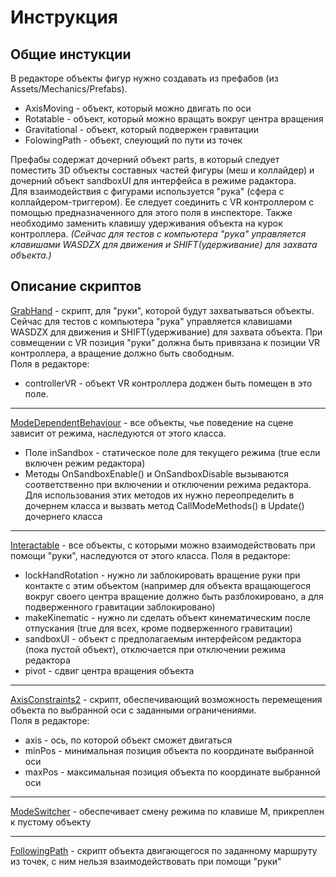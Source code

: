 # Инструкция
## Общие инстукции
В редакторе объекты фигур нужно создавать из префабов (из Assets/Mechanics/Prefabs).
+ AxisMoving - объект, который можно двигать по оси
+ Rotatable - объект, который можно вращать вокруг центра вращения
+ Gravitational - объект, который подвержен гравитации
+ FolowingPath - объект, слеующий по пути из точек

Префабы содержат дочерний объект parts, в который следует поместить 3D объекты составных частей фигуры (меш и коллайдер) и дочерний объект sandboxUI для интерфейса в режиме радактора.  
Для взаимодействия с фигурами используется "рука" (сфера с коллайдером-триггером). Ее следует соединить с VR контроллером с помощью предназначенного для этого поля в инспекторе. Также необходимо заменить клавишу удерживания объекта на курок контроллера. *(Сейчас для тестов с компьютера "рука" управляется клавишами WASDZX для движения и SHIFT(удерживание) для захвата объекта.)*
## Описание скриптов
[GrabHand](https://github.com/Yudjerick/Inversia/blob/master/Assets/Mechanics/Scripts/GrabHand.cs) - скрипт, для "руки", которой будут захватываться объекты. Сейчас для тестов с компьютера "рука" управляется клавишами WASDZX для движения и SHIFT(удерживание) для захвата объекта. При совмещении с VR позиция "руки" должна быть привязана к позиции VR контроллера, а вращение должно быть свободным.  
Поля в редакторе:
+ controllerVR - объект VR контроллера доджен быть помещен в это поле.
---
[ModeDependentBehaviour](https://github.com/Yudjerick/Inversia/blob/master/Assets/Mechanics/Scripts/ModeDependentBehaviour.cs) - все объекты, чье поведение на сцене зависит от режима, наследуются от этого класса. 
+ Поле inSandbox - статическое поле для текущего режима (true еcли включен режим редактора)
+ Методы OnSandboxEnable() и OnSandboxDisable вызываются соответственно при включении и отключении режима редактора. Для использования этих методов их нужно переопределить в дочернем класса и вызвать метод CallModeMethods() в Update() дочернего класса
---
[Interactable](https://github.com/Yudjerick/Inversia/blob/master/Assets/Mechanics/Scripts/Interactable.cs) - все объекты, с которыми можно взаимодействовать при помощи "руки", наследуются от этого класса.
Поля в редакторе:  
+ lockHandRotation - нужно ли заблокировать вращение руки при контакте с этим объектом (например для объекта вращающегося вокруг своего центра вращение должно быть разблокировано, а для подверженного гравитации заблокировано)
+ makeKinematic - нужно ли сделать объект кинематическим после отпускания (true для всех, кроме подверженного гравитации)
+ sandboxUI - объект с предполагаемым интерфейсом редактора (пока пустой объект), отключается при отключении режима редактора
+ pivot - сдвиг центра вращения объекта
---
[AxisConstraints2](https://github.com/Yudjerick/Inversia/blob/master/Assets/Mechanics/Scripts/AxisConstraints2.cs) - скрипт, обеспечивающий возможность перемещения объекта по выбранной оси с заданными ограничениями.  
Поля в редакторе: 
+ axis - ось, по которой объект сможет двигаться
+ minPos - минимальная позиция объекта по координате выбранной оси
+ maxPos - максимальная позиция объекта по координате выбранной оси
---
[ModeSwitcher](https://github.com/Yudjerick/Inversia/blob/master/Assets/Mechanics/Scripts/ModeSwitcher.cs) - обеспечивает смену режима по клавише M, прикреплен к пустому объекту

---
[FollowingPath](https://github.com/Yudjerick/Inversia/blob/master/Assets/Mechanics/Scripts/FollowingPath.cs) - скрипт объекта двигающегося по заданному маршруту из точек, с ним нельзя взаимодействовать при помощи "руки"
